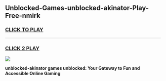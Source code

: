 
## Unblocked-Games-unblocked-akinator-Play-Free-nmirk
<h3>
<a href="https://premium76.site?title=unblocked-akinator&ref=21A">CLICK TO PLAY</a></h3>
<hr>

<h3>
<a href="https://premium76.site?title=unblocked-akinator&ref=21A">CLICK 2 PLAY</a>
  
</h3>

<a href="https://premium76.site?title=unblocked-akinator&ref=21A"><img src="https://clearcache.store/games.png"></a>


**unblocked-akinator games unblocked: Your Gateway to Fun and Accessible Online Gaming**
